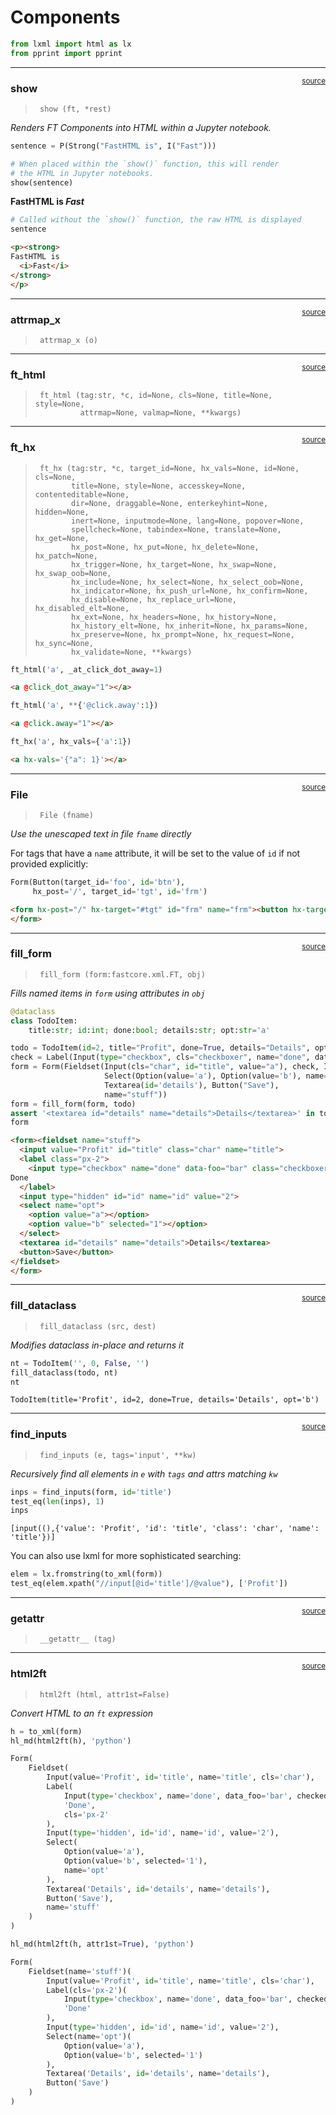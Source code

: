 # Components


<!-- WARNING: THIS FILE WAS AUTOGENERATED! DO NOT EDIT! -->

``` python
from lxml import html as lx
from pprint import pprint
```

------------------------------------------------------------------------

<a
href="https://github.com/AnswerDotAI/fasthtml/blob/main/fasthtml/components.py#L32"
target="_blank" style="float:right; font-size:smaller">source</a>

### show

>      show (ft, *rest)

*Renders FT Components into HTML within a Jupyter notebook.*

``` python
sentence = P(Strong("FastHTML is", I("Fast")))

# When placed within the `show()` function, this will render
# the HTML in Jupyter notebooks.
show(sentence)
```

<p><strong>
FastHTML is
  <i>Fast</i>
</strong>
</p>

``` python
# Called without the `show()` function, the raw HTML is displayed
sentence
```

``` html
<p><strong>
FastHTML is
  <i>Fast</i>
</strong>
</p>
```

------------------------------------------------------------------------

<a
href="https://github.com/AnswerDotAI/fasthtml/blob/main/fasthtml/components.py#L44"
target="_blank" style="float:right; font-size:smaller">source</a>

### attrmap_x

>      attrmap_x (o)

------------------------------------------------------------------------

<a
href="https://github.com/AnswerDotAI/fasthtml/blob/main/fasthtml/components.py#L53"
target="_blank" style="float:right; font-size:smaller">source</a>

### ft_html

>      ft_html (tag:str, *c, id=None, cls=None, title=None, style=None,
>               attrmap=None, valmap=None, **kwargs)

------------------------------------------------------------------------

<a
href="https://github.com/AnswerDotAI/fasthtml/blob/main/fasthtml/components.py#L63"
target="_blank" style="float:right; font-size:smaller">source</a>

### ft_hx

>      ft_hx (tag:str, *c, target_id=None, hx_vals=None, id=None, cls=None,
>             title=None, style=None, accesskey=None, contenteditable=None,
>             dir=None, draggable=None, enterkeyhint=None, hidden=None,
>             inert=None, inputmode=None, lang=None, popover=None,
>             spellcheck=None, tabindex=None, translate=None, hx_get=None,
>             hx_post=None, hx_put=None, hx_delete=None, hx_patch=None,
>             hx_trigger=None, hx_target=None, hx_swap=None, hx_swap_oob=None,
>             hx_include=None, hx_select=None, hx_select_oob=None,
>             hx_indicator=None, hx_push_url=None, hx_confirm=None,
>             hx_disable=None, hx_replace_url=None, hx_disabled_elt=None,
>             hx_ext=None, hx_headers=None, hx_history=None,
>             hx_history_elt=None, hx_inherit=None, hx_params=None,
>             hx_preserve=None, hx_prompt=None, hx_request=None, hx_sync=None,
>             hx_validate=None, **kwargs)

``` python
ft_html('a', _at_click_dot_away=1)
```

``` html
<a @click_dot_away="1"></a>
```

``` python
ft_html('a', **{'@click.away':1})
```

``` html
<a @click.away="1"></a>
```

``` python
ft_hx('a', hx_vals={'a':1})
```

``` html
<a hx-vals='{"a": 1}'></a>
```

------------------------------------------------------------------------

<a
href="https://github.com/AnswerDotAI/fasthtml/blob/main/fasthtml/components.py#L83"
target="_blank" style="float:right; font-size:smaller">source</a>

### File

>      File (fname)

*Use the unescaped text in file `fname` directly*

For tags that have a `name` attribute, it will be set to the value of
`id` if not provided explicitly:

``` python
Form(Button(target_id='foo', id='btn'),
     hx_post='/', target_id='tgt', id='frm')
```

``` html
<form hx-post="/" hx-target="#tgt" id="frm" name="frm"><button hx-target="#foo" id="btn" name="btn"></button>
</form>
```

------------------------------------------------------------------------

<a
href="https://github.com/AnswerDotAI/fasthtml/blob/main/fasthtml/components.py#L107"
target="_blank" style="float:right; font-size:smaller">source</a>

### fill_form

>      fill_form (form:fastcore.xml.FT, obj)

*Fills named items in `form` using attributes in `obj`*

``` python
@dataclass
class TodoItem:
    title:str; id:int; done:bool; details:str; opt:str='a'

todo = TodoItem(id=2, title="Profit", done=True, details="Details", opt='b')
check = Label(Input(type="checkbox", cls="checkboxer", name="done", data_foo="bar"), "Done", cls='px-2')
form = Form(Fieldset(Input(cls="char", id="title", value="a"), check, Input(type="hidden", id="id"),
                     Select(Option(value='a'), Option(value='b'), name='opt'),
                     Textarea(id='details'), Button("Save"),
                     name="stuff"))
form = fill_form(form, todo)
assert '<textarea id="details" name="details">Details</textarea>' in to_xml(form)
form
```

``` html
<form><fieldset name="stuff">
  <input value="Profit" id="title" class="char" name="title">
  <label class="px-2">
    <input type="checkbox" name="done" data-foo="bar" class="checkboxer" checked="1">
Done
  </label>
  <input type="hidden" id="id" name="id" value="2">
  <select name="opt">
    <option value="a"></option>
    <option value="b" selected="1"></option>
  </select>
  <textarea id="details" name="details">Details</textarea>
  <button>Save</button>
</fieldset>
</form>
```

------------------------------------------------------------------------

<a
href="https://github.com/AnswerDotAI/fasthtml/blob/main/fasthtml/components.py#L114"
target="_blank" style="float:right; font-size:smaller">source</a>

### fill_dataclass

>      fill_dataclass (src, dest)

*Modifies dataclass in-place and returns it*

``` python
nt = TodoItem('', 0, False, '')
fill_dataclass(todo, nt)
nt
```

    TodoItem(title='Profit', id=2, done=True, details='Details', opt='b')

------------------------------------------------------------------------

<a
href="https://github.com/AnswerDotAI/fasthtml/blob/main/fasthtml/components.py#L120"
target="_blank" style="float:right; font-size:smaller">source</a>

### find_inputs

>      find_inputs (e, tags='input', **kw)

*Recursively find all elements in `e` with `tags` and attrs matching
`kw`*

``` python
inps = find_inputs(form, id='title')
test_eq(len(inps), 1)
inps
```

    [input((),{'value': 'Profit', 'id': 'title', 'class': 'char', 'name': 'title'})]

You can also use lxml for more sophisticated searching:

``` python
elem = lx.fromstring(to_xml(form))
test_eq(elem.xpath("//input[@id='title']/@value"), ['Profit'])
```

------------------------------------------------------------------------

<a
href="https://github.com/AnswerDotAI/fasthtml/blob/main/fasthtml/components.py#L134"
target="_blank" style="float:right; font-size:smaller">source</a>

### **getattr**

>      __getattr__ (tag)

------------------------------------------------------------------------

<a
href="https://github.com/AnswerDotAI/fasthtml/blob/main/fasthtml/components.py#L142"
target="_blank" style="float:right; font-size:smaller">source</a>

### html2ft

>      html2ft (html, attr1st=False)

*Convert HTML to an `ft` expression*

``` python
h = to_xml(form)
hl_md(html2ft(h), 'python')
```

``` python
Form(
    Fieldset(
        Input(value='Profit', id='title', name='title', cls='char'),
        Label(
            Input(type='checkbox', name='done', data_foo='bar', checked='1', cls='checkboxer'),
            'Done',
            cls='px-2'
        ),
        Input(type='hidden', id='id', name='id', value='2'),
        Select(
            Option(value='a'),
            Option(value='b', selected='1'),
            name='opt'
        ),
        Textarea('Details', id='details', name='details'),
        Button('Save'),
        name='stuff'
    )
)
```

``` python
hl_md(html2ft(h, attr1st=True), 'python')
```

``` python
Form(
    Fieldset(name='stuff')(
        Input(value='Profit', id='title', name='title', cls='char'),
        Label(cls='px-2')(
            Input(type='checkbox', name='done', data_foo='bar', checked='1', cls='checkboxer'),
            'Done'
        ),
        Input(type='hidden', id='id', name='id', value='2'),
        Select(name='opt')(
            Option(value='a'),
            Option(value='b', selected='1')
        ),
        Textarea('Details', id='details', name='details'),
        Button('Save')
    )
)
```
